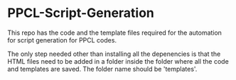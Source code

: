 # PPCL-Script-Generation
This repo has the code and the template files required for the automation for script generation for PPCL codes.


The only step needed other than installing all the depenencies is that the HTML files need to be added in a folder inside the folder where all the code and templates are saved. The folder name should be 'templates'.
